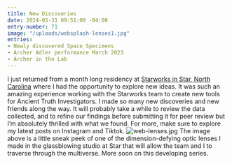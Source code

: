```yaml
---
title: New Discoveries
date: 2024-05-31 09:51:00 -04:00
entry-number: 71
image: "/uploads/websplash-lenses1.jpg"
entries:
- Newly discovered Space Specimens
- Archer Adler performance March 2023
- Archer in the Lab
---
```


I just returned from a month long residency at [Starworks in Star, North Carolina](https://www.starworksnc.org/glass) where I had the opportunity to explore new ideas. It was such an amazing experience working with the Starworks team to create new tools for Ancient Truth Investigators. I made so many new discoveries and new friends along the way. It will probably take a while to review the data collected, and to refine our findings before submitting it for peer review but I’m absolutely thrilled with what we found. For more, make sure to explore my latest posts on Instagram and Tiktok. 
![web-lenses.jpg](/uploads/web-lenses.jpg)
The image above is a little sneak peek of one of the dimension-defying optic lenses I made in the glassblowing studio at Star that will allow the team and I to traverse through the multiverse. More soon on this developing series. 

